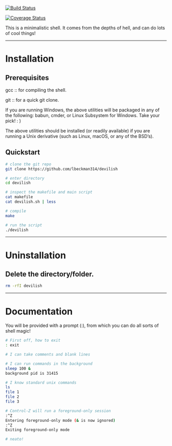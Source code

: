 [![Build Status](https://liambeckman.com/jenkins/job/devilish/badge/icon)](https://liambeckman.com/jenkins/job/devilish/)

[![Coverage Status](https://coveralls.io/repos/github/lbeckman314/devilish/badge.svg?branch=master)](https://coveralls.io/github/lbeckman314/devilish?branch=master)

This is a minimalistic shell. It comes from the depths of hell, and can do lots of cool things!

---

# Installation

## Prerequisites

gcc :: for compiling the shell.

git :: for a quick git clone.

If you are running Windows, the above utilities will be packaged in any of the following: babun, cmder, or Linux Subsystem for Windows. Take your pick! : )

The above utilities should be installed (or readily available) if you are running a Unix derivative (such as Linux, macOS, or any of the BSD’s).

## Quickstart

```sh
# clone the git repo
git clone https://github.com/lbeckman314/devilish

# enter directory
cd devilish

# inspect the makefile and main script
cat makefile
cat devilish.sh | less

# compile
make

# run the script
./devilish
```

---

# Uninstallation

##  Delete the directory/folder.

```sh
rm -rfI devilish
```

---

# Documentation

You will be provided with a prompt (:), from which you can do all sorts of shell magic!

```sh
# First off, how to exit
: exit

# I can take comments and blank lines

# I can run commands in the background
sleep 100 &
background pid is 31415

# I know standard unix commands
ls
file 1
file 2
file 3

# Control-Z will run a foreground-only session
:^Z
Entering foreground-only mode (& is now ignored)
:^Z
Exiting foreground-only mode

# neato!
```
